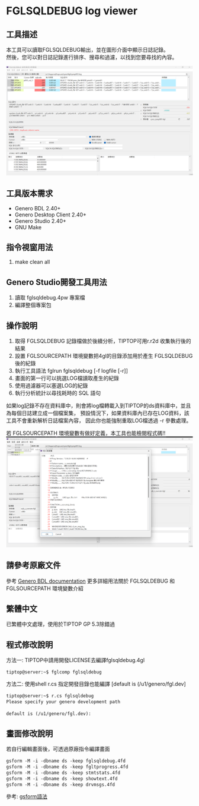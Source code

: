 # FGLSQLDEBUG log viewer

## 工具描述

本工具可以讀取FGLSQLDEBUG輸出，並在圖形介面中顯示日誌記錄。  
然後，您可以對日誌記錄進行排序、搜尋和過濾，以找到您要尋找的內容。

![FGLSQLDEBUG viewer (GDC)](https://github.com/m121752332/tool_fglsqldebug/blob/master/docs/fglsqldebug-screen-001.png)

## 工具版本需求

* Genero BDL 2.40+
* Genero Desktop Client 2.40+
* Genero Studio 2.40+
* GNU Make

## 指令視窗用法

1. make clean all

## Genero Studio開發工具用法

1. 讀取 fglsqldebug.4pw 專案檔
2. 編譯整個專案包

## 操作說明

1. 取得 FGLSQLDEBUG 記錄檔做於後續分析，TIPTOP可用r.r2d 收集執行後的結果
2. 設置 FGLSOURCEPATH 環境變數把4gl的目錄添加用於產生 FGLSQLDEBUG 後的紀錄
3. 執行工具語法 fglrun fglsqldebug [-f logfile [-r]]
4. 畫面的第一行可以挑選LOG檔讀取產生的紀錄
5. 使用過濾器可以塞選LOG的紀錄
6. 執行分析統計以尋找耗時的 SQL 語句

如果log記錄不存在資料庫中，則會將log檔轉載入到TIPTOP的ds資料庫中，並且為每個日誌建立成一個檔案集，
預設情況下，如果資料庫內已存在LOG資料，該工具不會重新解析日誌檔案內容，
因此你也能強制重取LOG檔透過 -r 參數處理。

若 FGLSOURCEPATH 環境變數有做好定義，本工具也能檢閱程式碼!!
![檢視](https://github.com/m121752332/tool_fglsqldebug/blob/master/docs/fglsqldebug-screen-003.png)

## 請參考原廠文件

參考 [Genero BDL documentation](http://www.4js.com/download/documentation) 
更多詳細用法關於 FGLSQLDEBUG 和 FGLSOURCEPATH 環境變數介紹


## 繁體中文

已繁體中文處理，使用於TIPTOP GP 5.3除錯過

## 程式修改說明

方法一: TIPTOP中請用開發LICENSE去編譯fglsqldebug.4gl
```console
tiptop@server:~$ fglcomp fglsqldebug
```

方法二: 使用shell r.cs 指定開發目錄也能編譯 [default is (/u1/genero/fgl.dev]
```console
tiptop@server:~$ r.cs fglsqldebug
Please specify your genero development path

default is (/u1/genero/fgl.dev):
```

## 畫面修改說明

若自行編輯畫面後，可透過原廠指令編譯畫面
```console
gsform -M -i -dbname ds -keep fglsqldebug.4fd
gsform -M -i -dbname ds -keep fgltprogress.4fd
gsform -M -i -dbname ds -keep stmtstats.4fd
gsform -M -i -dbname ds -keep showtext.4fd
gsform -M -i -dbname ds -keep drvmsgs.4fd
```

參考: [gsform語法](https://4js.com/online_documentation/fjs-gst-manual-html/index.html#gst-topics/c_gst_formdesigner_designform_012.html)

